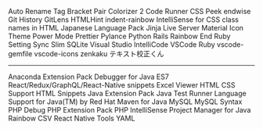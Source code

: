Auto Rename Tag
Bracket Pair Colorizer 2
Code Runner
CSS Peek
endwise
Git History
GitLens
HTMLHint
indent-rainbow
IntelliSense for CSS class names in HTML
Japanese Language Pack
Jinja
Live Server
Material Icon Theme
Power Mode
Prettier
Pylance
Python
Rails
Rainbow End
Ruby
Setting Sync
Slim
SQLite
Visual Studio IntelliCode
VSCode Ruby
vscode-gemfile
vscode-icons
zenkaku
テキスト校正くん

-------
Anaconda Extension Pack
Debugger for Java
ES7 React/Redux/GraphQL/React-Native snippets
Excel Viewer
HTML CSS Support
HTML Snippets
Java Extension Pack
Java Test Runner
Language Support for Java(TM) by Red Hat
Maven for Java
MySQL
MySQL Syntax
PHP Debug
PHP Extension Pack
PHP IntelliSense
Project Manager for Java
Rainbow CSV
React Native Tools
YAML